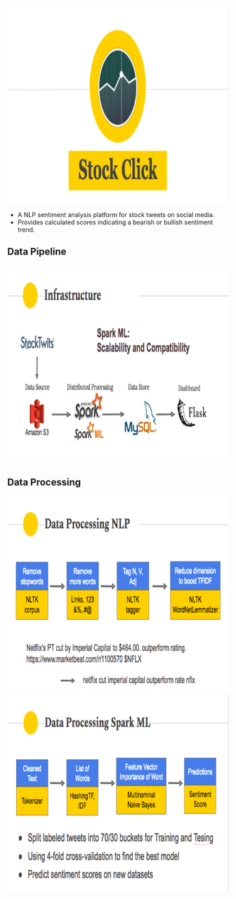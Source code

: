 <img src="https://github.com/hbau/StockClick/blob/master/images/title.png" width="1000" height="450">

* A NLP sentiment analysis platform for stock tweets on social media.  
* Provides calculated scores indicating a bearish or bullish sentiment trend.

## Data Pipeline
<img src="https://github.com/hbau/StockClick/blob/master/images/pipeline.png" width="1000" height="450">

## Data Processing
<img src="https://github.com/hbau/StockClick/blob/master/images/NLP.png" width="1000" height="450">
<img src="https://github.com/hbau/StockClick/blob/master/images/SparkML.png" width="1000" height="450">
